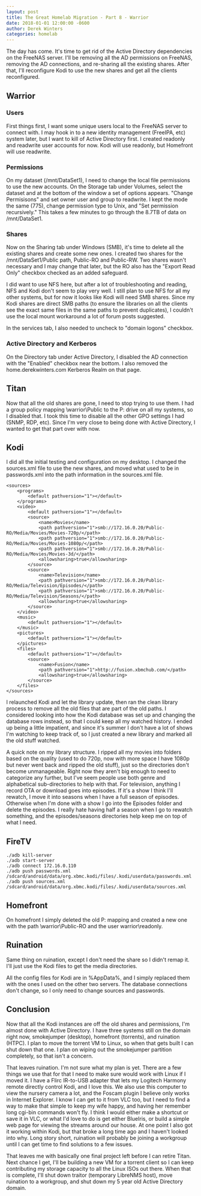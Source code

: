 ```yaml
---
layout: post
title: The Great Homelab Migration - Part 8 - Warrior
date: 2018-01-01 12:00:00 -0600
author: Derek Winters
categories: homelab
---
```


The day has come. It's time to get rid of the Active Directory dependencies on the FreeNAS server. I'll be removing all the AD permissions on FreeNAS, removing the AD connections, and re-sharing all the existing shares. After that, I'll reconfigure Kodi to use the new shares and get all the clients reconfigured.

## Warrior

### Users

First things first, I want some unique users local to the FreeNAS server to connect with. I may hook in to a new identity management (FreeIPA, etc) system later, but I want to kill of Active Directory first. I created readonly and readwrite user accounts for now. Kodi will use readonly, but Homefront will use readwrite.

### Permissions

On my dataset (/mnt/DataSet1), I need to change the local file permissions to use the new accounts. On the Storage tab under Volumes, select the dataset and at the bottom of the window a set of options appears. "Change Permisisons" and set owner user and group to readwrite. I kept the mode the same (775), change permission type to Unix, and "Set permission recursively." This takes a few minutes to go through the 8.7TB of data on /mnt/DataSet1.

### Shares

Now on the Sharing tab under Windows (SMB), it's time to delete all the existing shares and create some new ones. I created two shares for the /mnt/DataSet1/Public path, Public-RO and Public-RW. Two shares wasn't necessary and I may change that later, but the RO also has the "Export Read Only" checkbox checked as an added safeguard.

I did want to use NFS here, but after a lot of troubleshooting and reading, NFS and Kodi don't seem to play very well. I still plan to use NFS for all my other systems, but for now it looks like Kodi will need SMB shares. Since my Kodi shares are direct SMB paths (to ensure the libraries on all the clients see the exact same files in the same paths to prevent duplicates), I couldn't use the local mount workaround a lot of forum posts suggested.

In the services tab, I also needed to uncheck to "domain logons" checkbox.

### Active Directory and Kerberos

On the Directory tab under Active Directory, I disabled the AD connection with the "Enabled" checkbox near the bottom. I also removed the home.derekwinters.com Kerberos Realm on that page.

## Titan

Now that all the old shares are gone, I need to stop trying to use them. I had a group policy mapping \\warrior\Public to the P: drive on all my systems, so I disabled that. I took this time to disable all the other GPO settings I had (SNMP, RDP, etc). Since I'm very close to being done with Active Directory, I wanted to get that part over with now.

## Kodi

I did all the initial testing and configuration on my desktop. I changed the sources.xml file to use the new shares, and moved what used to be in passwords.xml into the path information in the sources.xml file.

```
<sources>
    <programs>
        <default pathversion="1"></default>
    </programs>
    <video>
        <default pathversion="1"></default>
        <source>
            <name>Movies</name>
            <path pathversion="1">smb://172.16.0.20/Public-RO/Media/Movies/Movies-720p/</path>
            <path pathversion="1">smb://172.16.0.20/Public-RO/Media/Movies/Movies-1080p/</path>
            <path pathversion="1">smb://172.16.0.20/Public-RO/Media/Movies/Movies-3d/</path>
            <allowsharing>true</allowsharing>
        </source>
        <source>
            <name>Television</name>
            <path pathversion="1">smb://172.16.0.20/Public-RO/Media/Television/Episodes/</path>
            <path pathversion="1">smb://172.16.0.20/Public-RO/Media/Television/Seasons/</path>
            <allowsharing>true</allowsharing>
        </source>
    </video>
    <music>
        <default pathversion="1"></default>
    </music>
    <pictures>
        <default pathversion="1"></default>
    </pictures>
    <files>
        <default pathversion="1"></default>
        <source>
            <name>Fusion</name>
            <path pathversion="1">http://fusion.xbmchub.com/</path>
            <allowsharing>true</allowsharing>
        </source>
    </files>
</sources>
```

I relaunched Kodi and let the library update, then ran the clean library process to remove all the old files that are part of the old paths. I considered looking into how the Kodi database was set up and changing the database rows instead, so that I could keep all my watched history. I ended up being a little impatient, and since it's summer I don't have a lot of shows I'm watching to keep track of, so I just created a new library and marked all the old stuff watched.

A quick note on my library structure. I ripped all my movies into folders based on the quality (used to do 720p, now with more space I have 1080p but never went back and ripped the old stuff), just so the directories don't become unmanageable. Right now they aren't big enough to need to categorize any further, but I've seem people use both genre and alphabetical sub-directories to help with that. For television, anything I record OTA or download goes into episodes. If it's a show I think I'll rewatch, I move it into seasons when I have a full season of episodes. Otherwise when I'm done with a show I go into the Episodes folder and delete the episodes. I really hate having half a season when I go to rewatch something, and the episodes/seasons directories help keep me on top of what I need.

## FireTV

```
./adb kill-server
./adb start-server
./adb connect 172.16.0.110
./adb push passwords.xml /sdcard/android/data/org.xbmc.kodi/files/.kodi/userdata/passwords.xml
./adb push sources.xml /sdcard/android/data/org.xbmc.kodi/files/.kodi/userdata/sources.xml
```

## Homefront

On homefront I simply deleted the old P: mapping and created a new one with the path \\warrior\Public-RO and the user warrior\readonly.

## Ruination

Same thing on ruination, except I don't need the share so I didn't remap it. I'll just use the Kodi files to get the media directories.

All the config files for Kodi are in %AppData%, and I simply replaced them with the ones I used on the other two servers. The database connections don't change, so I only need to change sources and passwords.

## Conclusion

Now that all the Kodi instances are off the old shares and permissions, I'm almost done with Active Directory. I have three systems still on the domain right now, smokejumper (desktop), homefront (torrents), and ruination (HTPC). I plan to move the torrent VM to Linux, so when that gets built I can shut down that one. I plan on wiping out the smokejumper partition completely, so that isn't a concern.

That leaves ruination. I'm not sure what my plan is yet. There are a few things we use that for that I need to make sure would work with Linux if I moved it. I have a Flirc IR-to-USB adapter that lets my Logitech Harmony remote directly control Kodi, and I love this. We also use this computer to view the nursery camera a lot, and the Foscam plugin I believe only works in Internet Explorer. I know I can get to it from VLC too, but I need to find a way to make that simple to keep my wife happy, and having her remember long cgi-bin commands won't fly. I think I would either make a shortcut or save it in VLC, or what I'd love to do is get either BlueIris, or build a simple web page for viewing the streams around our house. At one point I also got it working within Kodi, but that broke a long time ago and I haven't looked into why. Long story short, ruination will probably be joining a workgroup until I can get time to find solutions to a few issues.

That leaves me with basically one final project left before I can retire Titan. Next chance I get, I'll be building a new VM for a torrent client so I can keep contributing my storage capacity to all the Linux ISOs out there. When that is complete, I'll shut down traitor (temporary LibreNMS host), move ruination to a workgroup, and shut down my 5 year old Active Directory domain.
